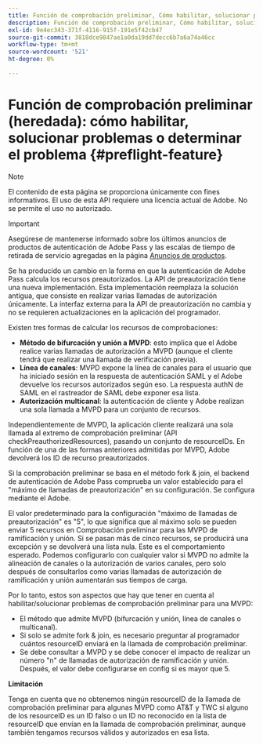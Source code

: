 ```yaml
---
title: Función de comprobación preliminar, Cómo habilitar, solucionar problemas o determinar el problema
description: Función de comprobación preliminar, Cómo habilitar, solucionar problemas o determinar el problema
exl-id: 9e4ec343-371f-4116-915f-191e5f42cb47
source-git-commit: 3818dce9847ae1a0da19dd7decc6b7a6a74a46cc
workflow-type: tm+mt
source-wordcount: '521'
ht-degree: 0%

---
```


# Función de comprobación preliminar (heredada): cómo habilitar, solucionar problemas o determinar el problema {#preflight-feature}

>[!NOTE]
>
>El contenido de esta página se proporciona únicamente con fines informativos. El uso de esta API requiere una licencia actual de Adobe. No se permite el uso no autorizado.

>[!IMPORTANT]
>
> Asegúrese de mantenerse informado sobre los últimos anuncios de productos de autenticación de Adobe Pass y las escalas de tiempo de retirada de servicio agregadas en la página [Anuncios de productos](/help/authentication/product-announcements.md).

Se ha producido un cambio en la forma en que la autenticación de Adobe Pass calcula los recursos preautorizados. La API de preautorización tiene una nueva implementación. Esta implementación reemplaza la solución antigua, que consiste en realizar varias llamadas de autorización únicamente.
La interfaz externa para la API de preautorización no cambia y no se requieren actualizaciones en la aplicación del programador.

Existen tres formas de calcular los recursos de comprobaciones:

* **Método de bifurcación y unión a MVPD**: esto implica que el Adobe realice varias llamadas de autorización a MVPD (aunque el cliente tendrá que realizar una llamada de verificación previa).
* **Línea de canales**: MVPD expone la línea de canales para el usuario que ha iniciado sesión en la respuesta de autenticación SAML y el Adobe devuelve los recursos autorizados según eso. La respuesta authN de SAML en el rastreador de SAML debe exponer esa lista.
* **Autorización multicanal**: la autenticación de cliente y Adobe realizan una sola llamada a MVPD para un conjunto de recursos.

Independientemente de MVPD, la aplicación cliente realizará una sola llamada al extremo de comprobación preliminar (API checkPreauthorizedResources), pasando un conjunto de resourceIDs. En función de una de las formas anteriores admitidas por MVPD, Adobe devolverá los ID de recurso preautorizados.

Si la comprobación preliminar se basa en el método fork &amp; join, el backend de autenticación de Adobe Pass comprueba un valor establecido para el &quot;máximo de llamadas de preautorización&quot; en su configuración. Se configura mediante el Adobe.

El valor predeterminado para la configuración &quot;máximo de llamadas de preautorización&quot; es &quot;5&quot;, lo que significa que al máximo solo se pueden enviar 5 recursos en Comprobación preliminar para las MVPD de ramificación y unión. Si se pasan más de cinco recursos, se producirá una excepción y se devolverá una lista nula. Este es el comportamiento esperado. Podemos configurarlo con cualquier valor si MVPD no admite la alineación de canales o la autorización de varios canales, pero solo después de consultarlos como varias llamadas de autorización de ramificación y unión aumentarán sus tiempos de carga.

Por lo tanto, estos son aspectos que hay que tener en cuenta al habilitar/solucionar problemas de comprobación preliminar para una MVPD:

* El método que admite MVPD (bifurcación y unión, línea de canales o multicanal).
* Si solo se admite fork &amp; join, es necesario preguntar al programador cuántos resourceID enviará en la llamada de comprobación preliminar.
* Se debe consultar a MVPD y se debe conocer el impacto de realizar un número &quot;n&quot; de llamadas de autorización de ramificación y unión. Después, el valor debe configurarse en config si es mayor que 5.

**Limitación**

Tenga en cuenta que no obtenemos ningún resourceID de la llamada de comprobación preliminar para algunas MVPD como AT&amp;T y TWC si alguno de los resourceID es un ID falso o un ID no reconocido en la lista de resourceID que envían en la llamada de comprobación preliminar, aunque también tengamos recursos válidos y autorizados en esa lista.

